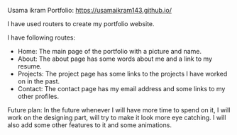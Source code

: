 Usama ikram Portfolio: https://usamaikram143.github.io/

I have used routers to create my portfolio website.

I have following routes:
- Home: The main page of the portfolio with a picture and name.
- About: The about page has some words about me and a link to my resume.
- Projects: The project page has some links to the projects I have worked on in the past.
- Contact: The contact page has my email address and some links to my other profiles.

Future plan: In the future whenever I will have more time to spend on it, I will work on the designing part, will try to make it look more eye catching. I will also add some other features to it and some animations.



